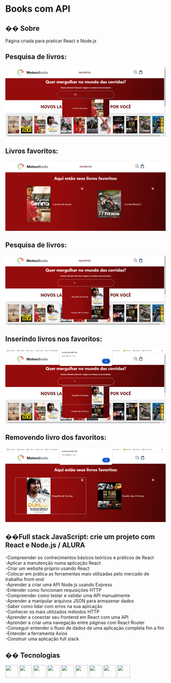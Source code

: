 <h1>Books com API</h1>

<h2>�� Sobre</h2>
<p>Página criada para praticar React e Node.js</p>

<h2>Pesquisa de livros:</h2>
<img src="Pesquisa.png" alt="">

<h2>Livros favoritos:</h2>
<img src="Favoritos.png" alt="">

<h2>Pesquisa de livros:</h2>
<img src="Pesquisa_2.png" alt="">

<h2>Inserindo livros nos favoritos:</h2>
<img src="Favorito_Inserido.png" alt="">

<h2>Removendo livro dos favoritos:</h2>
<img src="Favorito_Removido.png" alt="">

<h2>��Full stack JavaScript: crie um projeto com React e Node.js / ALURA</h2>
<p>
-Compreender os conhecimentos básicos teóricos e práticos de React<br>
-Aplicar a manutenção numa aplicação React<br>
-Criar um website próprio usando React<br>
-Colocar em prática as ferramentas mais utilizadas pelo mercado de trabalho front-end<br>
-Aprender a criar uma API Node.js usando Express<br>
-Entender como funcionam requisições HTTP<br>
-Compreender como testar e validar uma API manualmente<br>
-Aprender a manipular arquivos JSON para armazenar dados<br>
-Saber como lidar com erros na sua aplicação<br>
-Conhecer os mais utilizados métodos HTTP<br>
-Aprender a conectar seu frontend em React com uma API<br>
-Aprender a criar uma navegação entre páginas com React Router<br>
-Conseguir entender o fluxo de dados de uma aplicação completa fim a fim<br>
-Entender a ferramenta Axios<br>
-Construir uma aplicação full stack<br>
</p>

## �� Tecnologias
<div>
  <img src="https://cdn.jsdelivr.net/gh/devicons/devicon@latest/icons/vscode/vscode-original-wordmark.svg" width="40" height="40"/>
  <img src="https://cdn.jsdelivr.net/gh/devicons/devicon@latest/icons/css3/css3-plain-wordmark.svg" width="40" height="40"/>     
  <img src="https://cdn.jsdelivr.net/gh/devicons/devicon@latest/icons/html5/html5-plain-wordmark.svg"  width="40" height="40"/>
  <img src="https://cdn.jsdelivr.net/gh/devicons/devicon@latest/icons/javascript/javascript-original.svg"width="40" height="40"/>
  <img src="https://cdn.jsdelivr.net/gh/devicons/devicon@latest/icons/react/react-original-wordmark.svg" width="40" height="40" />
  <img src="https://cdn.jsdelivr.net/gh/devicons/devicon@latest/icons/express/express-original-wordmark.svg" width="40" height="40"/> 
  <img src="https://cdn.jsdelivr.net/gh/devicons/devicon@latest/icons/nodejs/nodejs-original-wordmark.svg" width="40" height="40"/>
  <img src="https://cdn.jsdelivr.net/gh/devicons/devicon@latest/icons/axios/axios-plain-wordmark.svg" width="40" height="40"/>
  <img src="https://cdn.jsdelivr.net/gh/devicons/devicon@latest/icons/json/json-original.svg" width="40" height="40"/>
          
</div>
